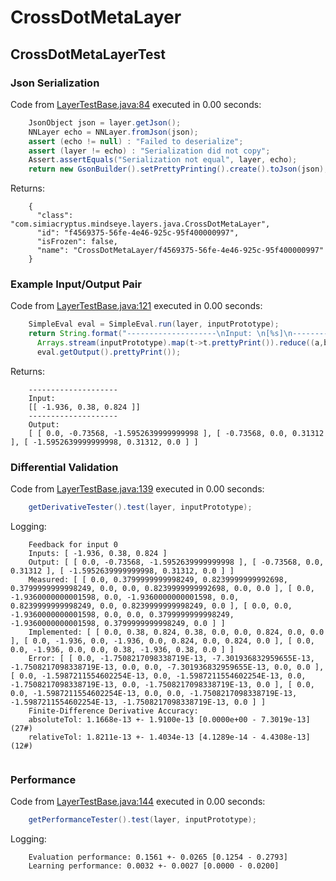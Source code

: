 # CrossDotMetaLayer
## CrossDotMetaLayerTest
### Json Serialization
Code from [LayerTestBase.java:84](../../../../../../../../MindsEye/src/test/java/com/simiacryptus/mindseye/layers/LayerTestBase.java#L84) executed in 0.00 seconds: 
```java
    JsonObject json = layer.getJson();
    NNLayer echo = NNLayer.fromJson(json);
    assert (echo != null) : "Failed to deserialize";
    assert (layer != echo) : "Serialization did not copy";
    Assert.assertEquals("Serialization not equal", layer, echo);
    return new GsonBuilder().setPrettyPrinting().create().toJson(json);
```

Returns: 

```
    {
      "class": "com.simiacryptus.mindseye.layers.java.CrossDotMetaLayer",
      "id": "f4569375-56fe-4e46-925c-95f400000997",
      "isFrozen": false,
      "name": "CrossDotMetaLayer/f4569375-56fe-4e46-925c-95f400000997"
    }
```



### Example Input/Output Pair
Code from [LayerTestBase.java:121](../../../../../../../../MindsEye/src/test/java/com/simiacryptus/mindseye/layers/LayerTestBase.java#L121) executed in 0.00 seconds: 
```java
    SimpleEval eval = SimpleEval.run(layer, inputPrototype);
    return String.format("--------------------\nInput: \n[%s]\n--------------------\nOutput: \n%s",
      Arrays.stream(inputPrototype).map(t->t.prettyPrint()).reduce((a,b)->a+",\n"+b).get(),
      eval.getOutput().prettyPrint());
```

Returns: 

```
    --------------------
    Input: 
    [[ -1.936, 0.38, 0.824 ]]
    --------------------
    Output: 
    [ [ 0.0, -0.73568, -1.5952639999999998 ], [ -0.73568, 0.0, 0.31312 ], [ -1.5952639999999998, 0.31312, 0.0 ] ]
```



### Differential Validation
Code from [LayerTestBase.java:139](../../../../../../../../MindsEye/src/test/java/com/simiacryptus/mindseye/layers/LayerTestBase.java#L139) executed in 0.00 seconds: 
```java
    getDerivativeTester().test(layer, inputPrototype);
```
Logging: 
```
    Feedback for input 0
    Inputs: [ -1.936, 0.38, 0.824 ]
    Output: [ [ 0.0, -0.73568, -1.5952639999999998 ], [ -0.73568, 0.0, 0.31312 ], [ -1.5952639999999998, 0.31312, 0.0 ] ]
    Measured: [ [ 0.0, 0.3799999999998249, 0.8239999999992698, 0.3799999999998249, 0.0, 0.0, 0.8239999999992698, 0.0, 0.0 ], [ 0.0, -1.9360000000001598, 0.0, -1.9360000000001598, 0.0, 0.8239999999998249, 0.0, 0.8239999999998249, 0.0 ], [ 0.0, 0.0, -1.9360000000001598, 0.0, 0.0, 0.3799999999998249, -1.9360000000001598, 0.3799999999998249, 0.0 ] ]
    Implemented: [ [ 0.0, 0.38, 0.824, 0.38, 0.0, 0.0, 0.824, 0.0, 0.0 ], [ 0.0, -1.936, 0.0, -1.936, 0.0, 0.824, 0.0, 0.824, 0.0 ], [ 0.0, 0.0, -1.936, 0.0, 0.0, 0.38, -1.936, 0.38, 0.0 ] ]
    Error: [ [ 0.0, -1.7508217098338719E-13, -7.301936832959655E-13, -1.7508217098338719E-13, 0.0, 0.0, -7.301936832959655E-13, 0.0, 0.0 ], [ 0.0, -1.5987211554602254E-13, 0.0, -1.5987211554602254E-13, 0.0, -1.7508217098338719E-13, 0.0, -1.7508217098338719E-13, 0.0 ], [ 0.0, 0.0, -1.5987211554602254E-13, 0.0, 0.0, -1.7508217098338719E-13, -1.5987211554602254E-13, -1.7508217098338719E-13, 0.0 ] ]
    Finite-Difference Derivative Accuracy:
    absoluteTol: 1.1668e-13 +- 1.9100e-13 [0.0000e+00 - 7.3019e-13] (27#)
    relativeTol: 1.8211e-13 +- 1.4034e-13 [4.1289e-14 - 4.4308e-13] (12#)
    
```

### Performance
Code from [LayerTestBase.java:144](../../../../../../../../MindsEye/src/test/java/com/simiacryptus/mindseye/layers/LayerTestBase.java#L144) executed in 0.00 seconds: 
```java
    getPerformanceTester().test(layer, inputPrototype);
```
Logging: 
```
    Evaluation performance: 0.1561 +- 0.0265 [0.1254 - 0.2793]
    Learning performance: 0.0032 +- 0.0027 [0.0000 - 0.0200]
    
```

